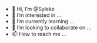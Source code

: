 - 👋 Hi, I’m @Syleks
- 👀 I’m interested in ...
- 🌱 I’m currently learning ...
- 💞️ I’m looking to collaborate on ...
- 📫 How to reach me ...

<!---
Syleks/Syleks is a ✨ special ✨ repository because its `README.md` (this file) appears on your GitHub profile.
You can click the Preview link to take a look at your changes.
--->
